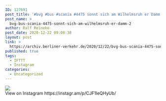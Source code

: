 ```yaml
---
ID: 127691
post_title: '#bvg #bus #scania #4475 sonnt sich am Wilhelmsruh er Damm'
post_name: >
  bvg-bus-scania-4475-sonnt-sich-am-wilhelmsruh-er-damm-2
author: Ralf Reineke
post_date: 2020-12-22 09:08:38
layout: post
link: >
  https://archiv.berliner-verkehr.de/2020/12/22/bvg-bus-scania-4475-sonnt-sich-am-wilhelmsruh-er-damm-2/
published: true
tags:
  - IFTTT
  - Instagram
categories:
  - Uncategorized
---
```

<div><img src='https://scontent-iad3-1.cdninstagram.com/v/t51.29350-15/132269679_867853550639866_4808058827461969385_n.jpg?_nc_cat=108&ccb=2&_nc_sid=8ae9d6&_nc_ohc=0fP8KjX_Y8AAX_NlMMB&_nc_ht=scontent-iad3-1.cdninstagram.com&oh=394bb5378e2db965b611714e0988a9a8&oe=6005C39E' style='max-width:600px;' /><br/><div>View on Instagram https://instagr.am/p/CJF1IeQHyUb/</div></div>